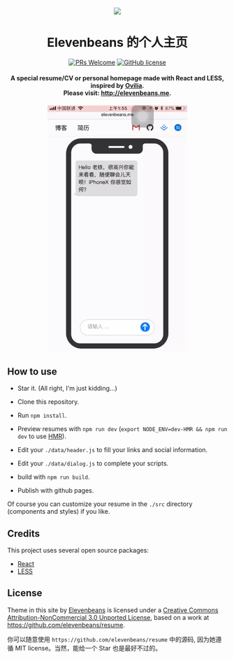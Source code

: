 
<h4 align="center">
	 <img  width="75px" src = "https://raw.githubusercontent.com/elevenBeans/Grocery/master/logo.png" />
</h4>
<h1 align="center">Elevenbeans 的个人主页</h1>

<div align="center">

[![PRs Welcome](https://img.shields.io/badge/PRs-welcome-brightgreen.svg)](CONTRIBUTING.md#pull-requests)
[![GitHub license](https://img.shields.io/github/license/mashape/apistatus.svg)](https://mit-license.org)

</div>

<h4 align="center">A special resume/CV or personal homepage made with React and LESS, inspired by <a href="https://github.com/Ovilia">Ovilia</a>.<br /> Please visit: <a href="http://elevenbeans.me">http://elevenbeans.me</a>.</h4>

<h4 align="center">
	 <img  width="320px" src = "./src/img/overview.gif" />
</h4>

## How to use

+ Star it. (All right, I'm just kidding...)

+ Clone this repository.

+ Run `npm install`.

+ Preview resumes with `npm run dev` (`export NODE_ENV=dev-HMR && npm run dev` to use [HMR](https://webpack.github.io/docs/hot-module-replacement.html)).

+ Edit your `./data/header.js` to fill your links and social information.

+ Edit your `./data/dialog.js` to complete your scripts.

+ build with `npm run build`.

+ Publish with github pages.

Of course you can customize your resume in the `./src` directory (components and styles) if you like.

## Credits

This project uses several open source packages:

+ [React](https://github.com/facebook/react)
+ [LESS](https://github.com/less/less.js)


## License

Theme in this site</span> by <a href="https://github.com/elevenbeans">Elevenbeans</a> is licensed under a <a rel="license" href="http://creativecommons.org/licenses/by-nc/3.0/">Creative Commons Attribution-NonCommercial 3.0 Unported License</a>, based on a work at <a href="http://github.com/ovilia/blog">https://github.com/elevenbeans/resume</a>.

你可以随意使用 `https://github.com/elevenbeans/resume` 中的源码, 因为她遵循 MIT license。当然，能给一个 Star 也是最好不过的。